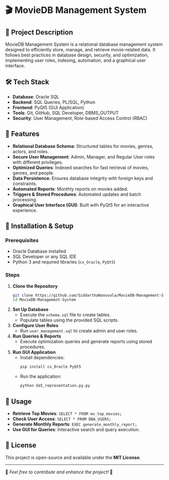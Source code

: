 # 🎬 MovieDB Management System

## 📌 Project Description
MovieDB Management System is a relational database management system designed to efficiently store, manage, and retrieve movie-related data. It follows best practices in database design, security, and optimization, implementing user roles, indexing, automation, and a graphical user interface.

## 🛠️ Tech Stack
- **Database**: Oracle SQL
- **Backend**: SQL Queries, PL/SQL, Python
- **Frontend**: PyQt5 (GUI Application)
- **Tools**: Git, GitHub, SQL Developer, DBMS_OUTPUT
- **Security**: User Management, Role-based Access Control (RBAC)

## 📂 Features
- **Relational Database Schema**: Structured tables for movies, genres, actors, and roles.
- **Secure User Management**: Admin, Manager, and Regular User roles with different privileges.
- **Optimized Queries**: Indexed searches for fast retrieval of movies, genres, and people.
- **Data Persistence**: Ensures database integrity with foreign keys and constraints.
- **Automated Reports**: Monthly reports on movies added.
- **Triggers & Stored Procedures**: Automated updates and batch processing.
- **Graphical User Interface (GUI)**: Built with PyQt5 for an interactive experience.

## 🚀 Installation & Setup
### Prerequisites
- Oracle Database installed
- SQL Developer or any SQL IDE
- Python 3 and required libraries (`cx_Oracle`, `PyQt5`)

### Steps
1. **Clone the Repository**
   ```bash
   git clone https://github.com/SiddarthaNanuvala/MovieDB-Management-System.git
   cd MovieDB-Management-System
   ```
2. **Set Up Database**
   - Execute the `schema.sql` file to create tables.
   - Populate tables using the provided SQL scripts.
3. **Configure User Roles**
   - Run `user_management.sql` to create admin and user roles.
4. **Run Queries & Reports**
   - Execute optimization queries and generate reports using stored procedures.
5. **Run GUI Application**
   - Install dependencies:
     ```bash
     pip install cx_Oracle PyQt5
     ```
   - Run the application:
     ```bash
     python GUI_representation.py.py
     ```

## 📝 Usage
- **Retrieve Top Movies**: `SELECT * FROM mv_top_movies;`
- **Check User Access**: `SELECT * FROM DBA_USERS;`
- **Generate Monthly Reports**: `EXEC generate_monthly_report;`
- **Use GUI for Queries**: Interactive search and query execution.


## 📜 License
This project is open-source and available under the **MIT License**.

---

🔹 *Feel free to contribute and enhance the project!* 🚀
